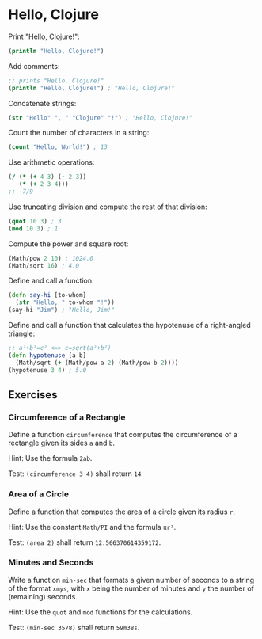 # Hello, Clojure

Print "Hello, Clojure!":

```clojure
(println "Hello, Clojure!")
```

Add comments:

```clojure
;; prints "Hello, Clojure!"
(println "Hello, Clojure!") ; "Hello, Clojure!"
```

Concatenate strings:

```clojure
(str "Hello" ", " "Clojure" "!") ; "Hello, Clojure!"
```

Count the number of characters in a string:

```clojure
(count "Hello, World!") ; 13
```

Use arithmetic operations:

```clojure
(/ (* (+ 4 3) (- 2 3))
   (* (+ 2 3 4)))
;; -7/9
```

Use truncating division and compute the rest of that division:

```clojure
(quot 10 3) ; 3
(mod 10 3) ; 1
```

Compute the power and square root:

```clojure
(Math/pow 2 10) ; 1024.0
(Math/sqrt 16) ; 4.0
```

Define and call a function:

```clojure
(defn say-hi [to-whom]
  (str "Hello, " to-whom "!"))
(say-hi "Jim") ; "Hello, Jim!"
```

Define and call a function that calculates the hypotenuse of a right-angled triangle:

```clojure
;; a²+b²=c² <=> c=sqrt(a²+b²)
(defn hypotenuse [a b]
  (Math/sqrt (+ (Math/pow a 2) (Math/pow b 2))))
(hypotenuse 3 4) ; 5.0
```

## Exercises

### Circumference of a Rectangle

Define a function `circumference` that computes the circumference of a rectangle
given its sides `a` and `b`.

Hint: Use the formula `2ab`.

Test: `(circumference 3 4)` shall return `14`.

### Area of a Circle

Define a function that computes the area of a circle given its radius `r`.

Hint: Use the constant `Math/PI` and the formula `πr²`.

Test: `(area 2)` shall return `12.566370614359172`.

### Minutes and Seconds

Write a function `min-sec` that formats a given number of seconds to a string
of the format `xmys`, with `x` being the number of minutes and `y` the number
of (remaining) seconds.

Hint: Use the `quot` and `mod` functions for the calculations.

Test: `(min-sec 3578)` shall return `59m38s`.
